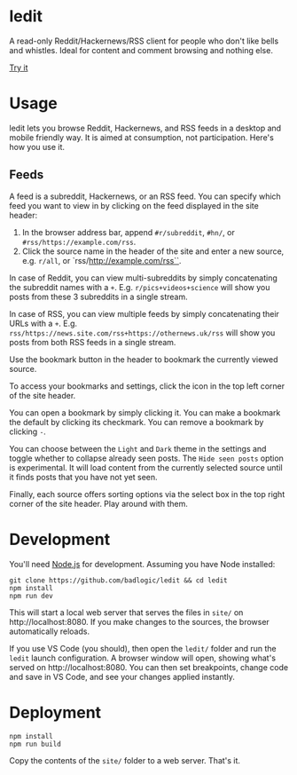 # ledit
A read-only Reddit/Hackernews/RSS client for people who don't like bells and whistles. Ideal for content and comment browsing and nothing else.

[Try it](https://marioslab.io/projects/ledit)

# Usage
ledit lets you browse Reddit, Hackernews, and RSS feeds in a desktop and mobile friendly way. It is aimed at consumption, not participation. Here's how you use it.

## Feeds
A feed is a subreddit, Hackernews, or an RSS feed. You can specify which feed you want to view in by clicking on the feed displayed in the site header:





1. In the browser address bar, append `#r/subreddit`, `#hn/`, or `#rss/https://example.com/rss`.
2. Click the source name in the header of the site and enter a new source, e.g. `r/all`, or `rss/http://example.com/rss``.

In case of Reddit, you can view multi-subreddits by simply concatenating the subreddit names with a `+`. E.g. `r/pics+videos+science` will show you posts from these 3 subreddits in a single stream.

In case of RSS, you can view multiple feeds by simply concatenating their URLs with a `+`. E.g. `rss/https://news.site.com/rss+https://othernews.uk/rss` will show you posts from both RSS feeds in a single stream.

Use the bookmark button in the header to bookmark the currently viewed source.

To access your bookmarks and settings, click the icon in the top left corner of the site header.

You can open a bookmark by simply clicking it. You can make a bookmark the default by clicking its checkmark. You can remove a bookmark by clicking `-`.

You can choose between the `Light` and `Dark` theme in the settings and toggle whether to collapse already seen posts. The `Hide seen posts` option is experimental. It will load content from the currently selected source until it finds posts that you have not yet seen.

Finally, each source offers sorting options via the select box in the top right corner of the site header. Play around with them.


# Development
You'll need [Node.js](https://nodejs.org/en) for development. Assuming you have Node installed:

```
git clone https://github.com/badlogic/ledit && cd ledit
npm install
npm run dev
```

This will start a local web server that serves the files in `site/` on http://localhost:8080. If you make changes to the sources, the browser automatically reloads.

If you use VS Code (you should), then open the `ledit/` folder and run the `ledit` launch configuration. A browser window will open, showing what's served on http://localhost:8080. You can then set breakpoints, change code and save in VS Code, and see your changes applied instantly.

# Deployment
```
npm install
npm run build
```

Copy the contents of the `site/` folder to a web server. That's it.
